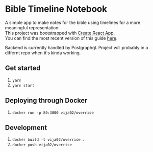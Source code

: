 # Bible Timeline Notebook

A simple app to make notes for the bible using timelines for a more meaningful representation.  
This project was bootstrapped with [Create React App](https://github.com/facebookincubator/create-react-app).  
You can find the most recent version of this guide [here](https://github.com/facebookincubator/create-react-app/blob/master/packages/react-scripts/template/README.md).

Backend is currently handled by Postgraphql. Project will probably in a differnt repo when it's kinda working.

## Get started
1. `yarn`
2. `yarn start`

## Deploying through Docker
1. `docker run -p 80:3000 vija02/overrise`

## Development 
1. `docker build -t vija02/overrise .`
2. `docker push vija02/overrise`
